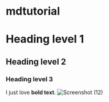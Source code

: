 # mdtutorial
# Heading level 1
## Heading level 2
### Heading level 3
I just love **bold text**.
![Screenshot (12)](https://github.com/user-attachments/assets/ecd94f59-dc2f-420e-a6bf-248c279d6a2c)
